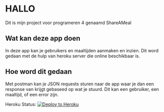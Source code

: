 # HALLO
Dit is mijn project voor programeren 4 genaamd ShareAMeal 

## Wat kan deze app doen
In deze app kan je gebruikers en maaltijden aanmaken en inzien. Dit word gedaan met de hulp van heroku server die online beschikbaar is.

## Hoe word dit gedaan
Met postman kan je JSON requests sturen naar de app waar je dan een response van krijgt gebaseed op wat je stuurd. Dit kan een gebruiker, een maaltijd, of een error zijn.

Heroku Status:
[![Deploy to Heroku](https://github.com/DennisPulles/ShareAMealServer/actions/main.yml/badge.svg)](https://github.com/DennisPulles/ShareAMealServer/actions/main.yml)